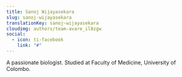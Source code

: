 ```yaml
---
title: Sanoj Wijayasekara
slug: sanoj-wijayasekara
translationKey: sanoj-wijayasekara
cloudimg: authors/team-avare_il8zgw
social:
  - icon: ti-facebook
    link: "#"
---
```


A passionate biologist. Studied at Faculty of Medicine, University of Colombo.